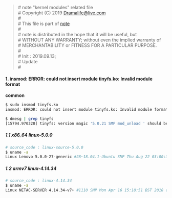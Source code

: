 > \# note "kernel modules" related file  
\# Copyright (C) 2019 Dramalife@live.com  
\#   
\# This file is part of [note](https://github.com/Dramalife/note.git)  
\#   
\# note is distributed in the hope that it will be useful, but  
\# WITHOUT ANY WARRANTY; without even the implied warranty of  
\# MERCHANTABILITY or FITNESS FOR A PARTICULAR PURPOSE.  
\#  
\# Init : 2019.09.13;  
\# Update   
\#  
  


#### 1. insmod: ERROR: could not insert module tinyfs.ko: Invalid module format

**common**
```bash
$ sudo insmod tinyfs.ko
insmod: ERROR: could not insert module tinyfs.ko: Invalid module format

$ dmesg | grep tinyfs
[15794.970320] tinyfs: version magic '5.0.21 SMP mod_unload ' should be '5.0.0-27-generic SMP mod_unload '
```

##### 1.1 x86_64 linux-5.0.0

```bash
# source_code : linux-source-5.0.0
$ uname -a
Linux Lenovo 5.0.0-27-generic #28~18.04.1-Ubuntu SMP Thu Aug 22 03:00:32 UTC 2019 x86_64 x86_64 x86_64 GNU/Linux
```

##### 1.2 armv7 linux-4.14.34
```bash
# source_code : linux-4.14.34 
$ uname -a
Linux NETAC-SERVER 4.14.34-v7+ #1110 SMP Mon Apr 16 15:18:51 BST 2018 armv7l GNU/Linux
```

